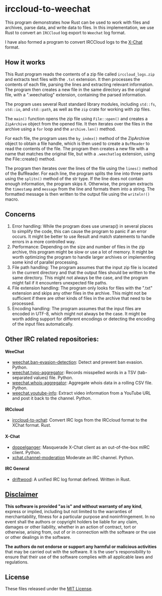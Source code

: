 # irccloud-to-weechat
This program demonstrates how Rust can be used to work with files and archives, parse data, and write data to files. In this implementation, we use Rust to convert an `IRCCloud` log export to `Weechat` log format.

I have also formed a program to convert IRCCloud logs to the [X-Chat](https://github.com/apple-fritter/logconvert.irccloud-to-xchat) format.

## How it works
This Rust program reads the contents of a zip file called `irccloud_logs.zip` and extracts text files with the `.txt` extension. It then processes the contents of each file, parsing the lines and extracting relevant information. The program then creates a new file in the same directory as the original file, with a ".weechatlog" extension, containing the parsed information.

The program uses several Rust standard library modules, including `std::fs`, `std::io`, and `std::path`, as well as the `zip` crate for working with zip files.

The `main()` function opens the zip file using `File::open()` and creates a `ZipArchive` object from the opened file. It then iterates over the files in the archive using a `for` loop and the `archive.len()` method.

For each file, the program uses the `by_index()` method of the ZipArchive object to obtain a file handle, which is then used to create a `BufReader` to read the contents of the file. The program then creates a new file with a name that matches the original file, but with a `.weechatlog` extension, using the File::create() method.

The program then iterates over the lines of the file using the `lines()` method of the BufReader. For each line, the program splits the line into three parts using the `splitn()` method of the str type. If the line does not contain enough information, the program skips it. Otherwise, the program extracts the `timestamp` and `message` from the line and formats them into a string. The formatted message is then written to the output file using the `writeln!()` macro.

## Concerns
1. Error handling: While the program does use unwrap() in several places to simplify the code, this can cause the program to panic if an error occurs. It might be better to use Result and match statements to handle errors in a more controlled way.
2. Performance: Depending on the size and number of files in the zip archive, this program might be slow or use a lot of memory. It might be worth optimizing the program to handle larger archives or implementing some kind of parallel processing.
3. File path handling: The program assumes that the input zip file is located in the current directory and that the output files should be written to the same directory. This might not always be the case, and the program might fail if it encounters unexpected file paths.
4. File extension handling: The program only looks for files with the ".txt" extension and skips any other files in the archive. This might not be sufficient if there are other kinds of files in the archive that need to be processed.
5. Encoding handling: The program assumes that the input files are encoded in UTF-8, which might not always be the case. It might be worth adding support for different encodings or detecting the encoding of the input files automatically.

## Other IRC related repositories:

#### WeeChat
- [weechat.ban-evasion-detection](https://github.com/apple-fritter/weechat.ban-evasion-detection): Detect and prevent ban evasion. Python.
- [weechat.typo-aggregator](https://github.com/apple-fritter/weechat.typo-aggregator): Records misspelled words in a TSV (tab-separated values) file. Python.
- [weechat.whois-aggregator](https://github.com/apple-fritter/weechat.whois-aggregator): Aggregate whois data in a rolling CSV file. Python.
- [weechat.youtube-info](https://github.com/apple-fritter/weechat.youtube-info): Extract video information from a YouTube URL and post it back to the channel. Python.

#### IRCcloud
- [irccloud-to-xchat](https://github.com/apple-fritter/irccloud-to-xchat): Convert IRC logs from the IRCcloud format to the XChat format. Rust.

#### X-Chat
- [doppelganger](https://github.com/apple-fritter/doppelganger): Masquerade X-Chat client as an out-of-the-box mIRC client. Python.
- [xchat.channel-moderation](https://github.com/apple-fritter/xchat.channel-moderation) Moderate an IRC channel. Python.

#### IRC General

- [driftwood](https://github.com/apple-fritter/driftwood): A unified IRC log format defined. Written in Rust.

## [Disclaimer](DISCLAIMER)
**This software is provided "as is" and without warranty of any kind**, express or implied, including but not limited to the warranties of merchantability, fitness for a particular purpose and noninfringement. In no event shall the authors or copyright holders be liable for any claim, damages or other liability, whether in an action of contract, tort or otherwise, arising from, out of or in connection with the software or the use or other dealings in the software.

**The authors do not endorse or support any harmful or malicious activities** that may be carried out with the software. It is the user's responsibility to ensure that their use of the software complies with all applicable laws and regulations.

## License

These files released under the [MIT License](LICENSE).
